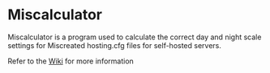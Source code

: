 # Miscalculator
Miscalculator is a program used to calculate the correct day and night scale settings for Miscreated hosting.cfg files for self-hosted servers.

Refer to the [Wiki](https://github.com/jackjohns0n/Day_Night_Calculator/wiki/Miscalculator-Wiki) for more information